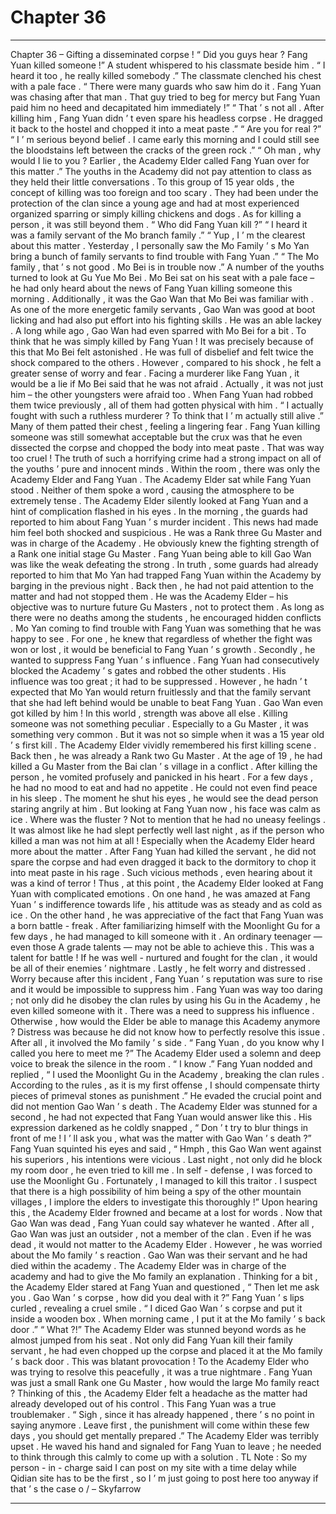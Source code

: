 
# Chapter 36


---

Chapter 36 – Gifting a disseminated corpse !
“ Did you guys hear ? Fang Yuan killed someone !” A student whispered to his classmate beside him .
“ I heard it too , he really killed somebody .” The classmate clenched his chest with a pale face .
“ There were many guards who saw him do it . Fang Yuan was chasing after that man . That guy tried to beg for mercy but Fang Yuan paid him no heed and decapitated him immediately !”
“ That ’ s not all . After killing him , Fang Yuan didn ’ t even spare his headless corpse . He dragged it back to the hostel and chopped it into a meat paste .”
“ Are you for real ?”
“ I ’ m serious beyond belief . I came early this morning and I could still see the bloodstains left between the cracks of the green rock .”
“ Oh man , why would I lie to you ? Earlier , the Academy Elder called Fang Yuan over for this matter .”
The youths in the Academy did not pay attention to class as they held their little conversations .
To this group of 15 year olds , the concept of killing was too foreign and too scary .
They had been under the protection of the clan since a young age and had at most experienced organized sparring or simply killing chickens and dogs .
As for killing a person , it was still beyond them .
“ Who did Fang Yuan kill ?”
“ I heard it was a family servant of the Mo branch family .”
“ Yup , I ’ m the clearest about this matter . Yesterday , I personally saw the Mo Family ’ s Mo Yan bring a bunch of family servants to find trouble with Fang Yuan .”
“ The Mo family , that ’ s not good . Mo Bei is in trouble now .”
A number of the youths turned to look at Gu Yue Mo Bei .
Mo Bei sat on his seat with a pale face – he had only heard about the news of Fang Yuan killing someone this morning . Additionally , it was the Gao Wan that Mo Bei was familiar with . As one of the more energetic family servants , Gao Wan was good at boot licking and had also put effort into his fighting skills . He was an able lackey .
A long while ago , Gao Wan had even sparred with Mo Bei for a bit . To think that he was simply killed by Fang Yuan !
It was precisely because of this that Mo Bei felt astonished . He was full of disbelief and felt twice the shock compared to the others . However , compared to his shock , he felt a greater sense of worry and fear .
Facing a murderer like Fang Yuan , it would be a lie if Mo Bei said that he was not afraid . Actually , it was not just him – the other youngsters were afraid too . When Fang Yuan had robbed them twice previously , all of them had gotten physical with him .
“ I actually fought with such a ruthless murderer ? To think that I ’ m actually still alive .” Many of them patted their chest , feeling a lingering fear .
Fang Yuan killing someone was still somewhat acceptable but the crux was that he even dissected the corpse and chopped the body into meat paste .
That was way too cruel !
The truth of such a horrifying crime had a strong impact on all of the youths ’ pure and innocent minds .
Within the room , there was only the Academy Elder and Fang Yuan .
The Academy Elder sat while Fang Yuan stood . Neither of them spoke a word , causing the atmosphere to be extremely tense .
The Academy Elder silently looked at Fang Yuan and a hint of complication flashed in his eyes .
In the morning , the guards had reported to him about Fang Yuan ’ s murder incident . This news had made him feel both shocked and suspicious .
He was a Rank three
Gu
Master and was in charge of the Academy . He obviously knew the fighting strength of a Rank one initial stage
Gu
Master .
Fang Yuan being able to kill Gao Wan was like the weak defeating the strong .
In truth , some guards had already reported to him that Mo Yan had trapped Fang Yuan within the Academy by barging in the previous night .
Back then , he had not paid attention to the matter and had not stopped them .
He was the Academy Elder – his objective was to nurture future
Gu
Masters , not to protect them . As long as there were no deaths among the students , he encouraged hidden conflicts .
Mo Yan coming to find trouble with Fang Yuan was something that he was happy to see . For one , he knew that regardless of whether the fight was won or lost , it would be beneficial to Fang Yuan ’ s growth . Secondly , he wanted to suppress Fang Yuan ’ s influence .
Fang Yuan had consecutively blocked the Academy ’ s gates and robbed the other students . His influence was too great ; it had to be suppressed .
However , he hadn ’ t expected that Mo Yan would return fruitlessly and that the family servant that she had left behind would be unable to beat Fang Yuan . Gao Wan even got killed by him !
In this world , strength was above all else . Killing someone was not something peculiar . Especially to a
Gu
Master , it was something very common .
But it was not so simple when it was a 15 year old ’ s first kill .
The Academy Elder vividly remembered his first killing scene . Back then , he was already a Rank two
Gu
Master . At the age of 19 , he had killed a
Gu
Master from the Bai clan ’ s village in a conflict .
After killing the person , he vomited profusely and panicked in his heart . For a few days , he had no mood to eat and had no appetite . He could not even find peace in his sleep . The moment he shut his eyes , he would see the dead person staring angrily at him .
But looking at Fang Yuan now , his face was calm as ice . Where was the fluster ? Not to mention that he had no uneasy feelings . It was almost like he had slept perfectly well last night , as if the person who killed a man was not him at all !
Especially when the Academy Elder heard more about the matter . After Fang Yuan had killed the servant , he did not spare the corpse and had even dragged it back to the dormitory to chop it into meat paste in his rage . Such vicious methods , even hearing about it was a kind of terror !
Thus , at this point , the Academy Elder looked at Fang Yuan with complicated emotions .
On one hand , he was amazed at Fang Yuan ’ s indifference towards life , his attitude was as steady and as cold as ice . On the other hand , he was appreciative of the fact that Fang Yuan was a born battle - freak . After familiarizing himself with the Moonlight
Gu
for a few days , he had managed to kill someone with it . An ordinary teenager — even those A grade talents — may not be able to achieve this . This was a talent for battle ! If he was well - nurtured and fought for the clan , it would be all of their enemies ’ nightmare .
Lastly , he felt worry and distressed .
Worry because after this incident , Fang Yuan ’ s reputation was sure to rise and it would be impossible to suppress him . Fang Yuan was way too daring ; not only did he disobey the clan rules by using his Gu in the Academy , he even killed someone with it . There was a need to suppress his influence . Otherwise , how would the Elder be able to manage this Academy anymore ?
Distress was because he did not know how to perfectly resolve this issue . After all , it involved the Mo family ’ s side .
“ Fang Yuan , do you know why I called you here to meet me ?” The Academy Elder used a solemn and deep voice to break the silence in the room .
“ I know .” Fang Yuan nodded and replied , “ I used the Moonlight
Gu
in the Academy , breaking the clan rules . According to the rules , as it is my first offense , I should compensate thirty pieces of primeval stones as punishment .”
He evaded the crucial point and did not mention Gao Wan ’ s death .
The Academy Elder was stunned for a second , he had not expected that Fang Yuan would answer like this .
His expression darkened as he coldly snapped , “ Don ’ t try to blur things in front of me ! I ’ ll ask you , what was the matter with Gao Wan ’ s death ?”
Fang Yuan squinted his eyes and said , “
Hmph
, this Gao Wan went against his superiors , his intentions were vicious . Last night , not only did he block my room door , he even tried to kill me . In self - defense , I was forced to use the Moonlight
Gu .
Fortunately , I managed to kill this traitor . I suspect that there is a high possibility of him being a spy of the other mountain villages , I implore the elders to investigate this thoroughly !”
Upon hearing this , the Academy Elder frowned and became at a lost for words .
Now that Gao Wan was dead , Fang Yuan could say whatever he wanted . After all , Gao Wan was just an outsider , not a member of the clan . Even if he was dead , it would not matter to the Academy Elder . However , he was worried about the Mo family ’ s reaction . Gao Wan was their servant and he had died within the academy . The Academy Elder was in charge of the academy and had to give the Mo family an explanation .
Thinking for a bit , the Academy Elder stared at Fang Yuan and questioned , “ Then let me ask you . Gao Wan ’ s corpse , how did you deal with it ?”
Fang Yuan ’ s lips curled , revealing a cruel smile . “ I diced Gao Wan ’ s corpse and put it inside a wooden box . When morning came , I put it at the Mo family ’ s back door .”
“ What ?!” The Academy Elder was stunned beyond words as he almost jumped from his seat .
Not only did Fang Yuan kill their family servant , he had even chopped up the corpse and placed it at the Mo family ’ s back door . This was blatant provocation !
To the Academy Elder who was trying to resolve this peacefully , it was a true nightmare .
Fang Yuan was just a small Rank one
Gu
Master , how would the large Mo family react ?
Thinking of this , the Academy Elder felt a headache as the matter had already developed out of his control . This Fang Yuan was a true troublemaker .
“
Sigh
, since it has already happened , there ’ s no point in saying anymore . Leave first , the punishment will come within these few days , you should get mentally prepared .” The Academy Elder was terribly upset . He waved his hand and signaled for Fang Yuan to leave ; he needed to think through this calmly to come up with a solution .
TL Note : So my person - in - charge said I can post on my site with a time delay while Qidian site has to be the first , so I ’ m just going to post here too anyway if that ’ s the case o /
– Skyfarrow

---

